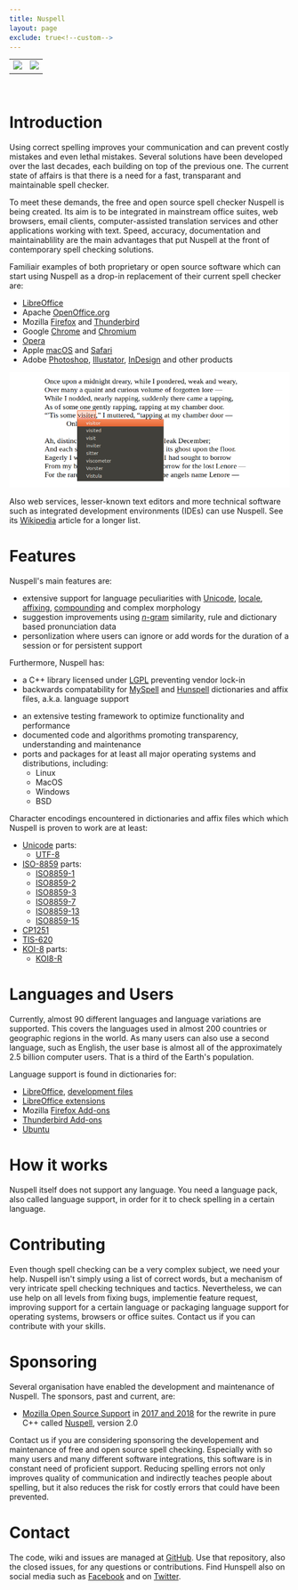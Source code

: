 ```yaml
---
title: Nuspell
layout: page
exclude: true<!--custom-->
---
```

<table><tr>
    <td><a href="https://travis-ci.org/nuspell/nuspell"><img src="https://travis-ci.org/nuspell/nuspell.svg?branch=master"></a></td>
    <td><a href="https://ci.appveyor.com/project/PanderMusubi/nuspell"><img src="https://ci.appveyor.com/api/projects/status/github/nuspell/nuspell?branch=master&svg=true"></a></td>
</tr></table><br/>


# Introduction

Using correct spelling improves your communication and can prevent costly mistakes and even lethal mistakes. Several solutions have been developed over the last decades, each building on top of the previous one. The current state of affairs is that there is a need for a fast, transparant and maintainable spell checker.

To meet these demands, the free and open source spell checker Nuspell is being created. Its aim is to be integrated in mainstream office suites, web browsers, email clients, computer-assisted translation services and other applications working with text. Speed, accuracy, documentation and maintainablility are the main advantages that put Nuspell at the front of contemporary spell checking solutions.

Familiair examples of both proprietary or open source software which can start using Nuspell as a drop-in replacement of their current spell checker are:
* [LibreOffice](https://www.libreoffice.org/)
* Apache [OpenOffice.org](https://www.openoffice.org/)
* Mozilla [Firefox](https://www.mozilla.org/firefox/) and [Thunderbird](https://www.thunderbird.net/)
* Google [Chrome](https://www.google.com/chrome/) and [Chromium](https://www.chromium.org/)
* [Opera](https://www.opera.com/)
* Apple [macOS](https://www.apple.com/macos/) and [Safari](https://www.apple.com/safari/)
* Adobe [Photoshop](https://www.adobe.com/photoshop/), [Illustator](https://www.adobe.com/illustrator/), [InDesign](https://www.adobe.com/indesign/) and other products

![Screenshot](/images/cover.png)

Also web services, lesser-known text editors and more technical software such as integrated development environments (IDEs) can use Nuspell. See its [Wikipedia](https://en.wikipedia.org/wiki/Nuspell) article for a longer list.


# Features

Nuspell's main features are:
* extensive support for language peculiarities with [Unicode](https://en.wikipedia.org/wiki/Unicode), [locale](https://en.wikipedia.org/wiki/Locale_%28computer_software%29), [affixing](https://en.wikipedia.org/wiki/Affix), [compounding](https://en.wikipedia.org/wiki/Compound_%28linguistics%29) and complex morphology
* suggestion improvements using [*n*-gram](https://en.wikipedia.org/wiki/N-gram) similarity, rule and dictionary based pronunciation data
* personlization where users can ignore or add words for the duration of a session or for persistent support

Furthermore, Nuspell has:
* a C++ library licensed under [LGPL](https://en.wikipedia.org/wiki/GNU_Lesser_General_Public_License) preventing vendor lock-in
* backwards compatability for [MySpell](https://en.wikipedia.org/wiki/MySpell) and [Hunspell](https://en.wikipedia.org/wiki/Hunspell) dictionaries and affix files, a.k.a. language support
<!--* an [API](https://en.wikipedia.org/wiki/Application_programming_interface) and [ABI](https://en.wikipedia.org/wiki compatible with Hunspell-->
* an extensive testing framework to optimize functionality and performance
* documented code and algorithms promoting transparency, understanding and maintenance
* ports and packages for at least all major operating systems and distributions, including:
    * Linux
    * MacOS
    * Windows
    * BSD

Character encodings encountered in dictionaries and affix files which which Nuspell is proven to work are at least:
* [Unicode](https://en.wikipedia.org/wiki/Unicode) parts:
    * [UTF-8](https://en.wikipedia.org/wiki/UTF-8)
* [ISO-8859](https://en.wikipedia.org/wiki/ISO/IEC_8859) parts:
    * [ISO8859-1](https://en.wikipedia.org/wiki/ISO/IEC_8859-1)
    * [ISO8859-2](https://en.wikipedia.org/wiki/ISO/IEC_8859-2)
    * [ISO8859-3](https://en.wikipedia.org/wiki/ISO/IEC_8859-3)
    * [ISO8859-7](https://en.wikipedia.org/wiki/ISO/IEC_8859-7)
    * [ISO8859-13](https://en.wikipedia.org/wiki/ISO/IEC_8859-13)
    * [ISO8859-15](https://en.wikipedia.org/wiki/ISO/IEC_8859-15)
* [CP1251](https://en.wikipedia.org/wiki/Windows-1251)
* [TIS-620](https://en.wikipedia.org/wiki/Thai_Industrial_Standard_620-2533)
* [KOI-8](https://en.wikipedia.org/wiki/KOI-8) parts:
    * [KOI8-R](https://en.wikipedia.org/wiki/KOI8-R)


# Languages and Users

Currently, almost 90 different languages and language variations are supported. This covers the languages used in almost 200 countries or geographic regions in the world. As many users can also use a second language, such as English, the user base is almost all of the approximately 2.5 billion computer users. That is a third of the Earth's population.

Language support is found in dictionaries for:
* [LibreOffice](https://wiki.documentfoundation.org/Language_support_of_LibreOffice), [development files](http://cgit.freedesktop.org/libreoffice/dictionaries/tree/)
* [LibreOffice extensions](http://extensions.libreoffice.org/extensions?getCategories=Dictionary&getCompatibility=any&sort_on=positive_ratings&path=%2FLibreOffice-Extensions-and-Templates%2Fextension-center&portal_type=PSCProject&SearchableText=)
* Mozilla [Firefox Add-ons](https://addons.mozilla.org/firefox/language-tools/)
* [Thunderbird Add-ons](https://addons.mozilla.org/thunderbird/language-tools/)
* [Ubuntu](https://packages.ubuntu.com/search?keywords=nuspell-&searchon=names)


# How it works

Nuspell itself does not support any language. You need a language pack, also called language support, in order for it to check spelling in a certain language. 


# Contributing

Even though spell checking can be a very complex subject, we need your help. Nuspell isn't simply using a list of correct words, but a mechanism of very intricate spell checking techniques and tactics. Nevertheless, we can use help on all levels from fixing bugs, implementie feature request, improving support for a certain language or packaging language support for operating systems, browsers or office suites. Contact us if you can contribute with your skills.


# Sponsoring

Several organisation have enabled the development and maintenance of Nuspell. The sponsors, past and current, are:
* [Mozilla Open Source Support](https://www.mozilla.org/moss/) in [2017 and 2018](https://blog.mozilla.org/blog/2017/04/10/mozilla-awards-365000-to-open-source-projects-as-part-of-moss/) for the rewrite in pure C++ called [Nuspell](https://github.com/nuspell/nuspell), version 2.0

Contact us if you are considering sponsoring the developement and maintenance of free and open source spell checking. Especially with so many users and many different software integrations, this software is in constant need of proficient support. Reducing spelling errors not only improves quality of communication and indirectly teaches people about spelling, but it also reduces the risk for costly errors that could have been prevented.


# Contact

The code, wiki and issues are managed at [GitHub](https://github.com/nuspell/nuspell). Use that repository, also the closed issues, for any questions or contributions. Find Hunspell also on social media such as [Facebook](https://www.facebook.com/nuspell/) and on [Twitter](https://twitter.com/hashtag/nuspell1).
